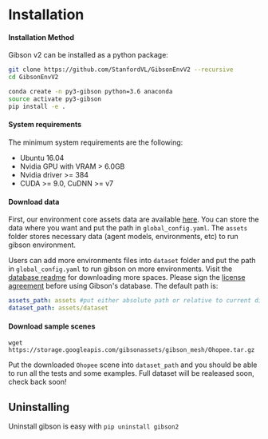 
Installation
=================

#### Installation Method

Gibson v2 can be installed as a python package:

```bash
git clone https://github.com/StanfordVL/GibsonEnvV2 --recursive
cd GibsonEnvV2

conda create -n py3-gibson python=3.6 anaconda
source activate py3-gibson
pip install -e .
```

#### System requirements

The minimum system requirements are the following:

- Ubuntu 16.04
- Nvidia GPU with VRAM > 6.0GB
- Nvidia driver >= 384
- CUDA >= 9.0, CuDNN >= v7

#### Download data

First, our environment core assets data are available [here](https://storage.googleapis.com/gibsonassets/assets_gibson_v2.tar.gz).  You can store the data where you want and put the path in `global_config.yaml`.  The `assets` folder stores necessary data (agent models, environments, etc) to run gibson environment. 

Users can add more environments files into `dataset` folder and put the path in `global_config.yaml` to run gibson on more environments. Visit the [database readme](gibson/data/README.md) for downloading more spaces. Please sign the [license agreement](gibson/data/README.md#download) before using Gibson's database. The default path is:

```yaml
assets_path: assets #put either absolute path or relative to current directory
dataset_path: assets/dataset
```

#### Download sample scenes

```
wget https://storage.googleapis.com/gibsonassets/gibson_mesh/Ohopee.tar.gz
```
Put the downloaded `Ohopee` scene into `dataset_path` and you should be able to run all the tests and some examples. Full dataset will be realeased soon, check back soon!


Uninstalling
----

Uninstall gibson is easy with `pip uninstall gibson2`

